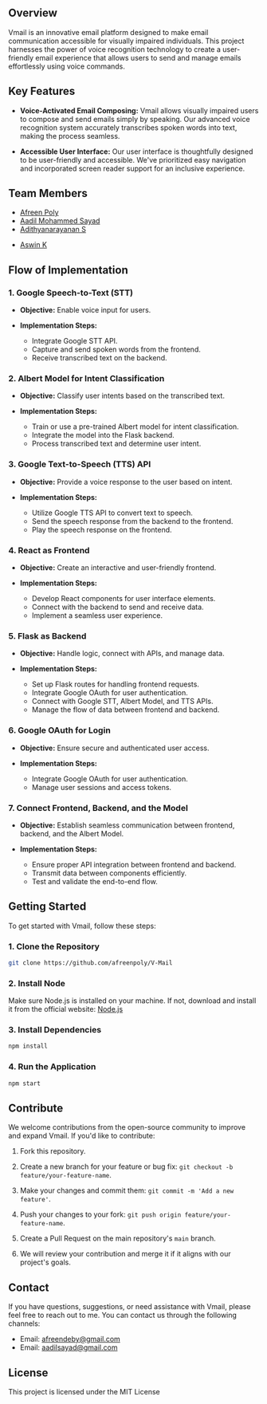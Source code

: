 ## Overview

Vmail is an innovative email platform designed to make email communication accessible for visually impaired individuals. This project harnesses the power of voice recognition technology to create a user-friendly email experience that allows users to send and manage emails effortlessly using voice commands.

## Key Features

- **Voice-Activated Email Composing:** Vmail allows visually impaired users to compose and send emails simply by speaking. Our advanced voice recognition system accurately transcribes spoken words into text, making the process seamless.

- **Accessible User Interface:** Our user interface is thoughtfully designed to be user-friendly and accessible. We've prioritized easy navigation and incorporated screen reader support for an inclusive experience.

## Team Members

- [Afreen Poly](https://github.com/afreenpoly)
- [Aadil Mohammed Sayad](https://github.com/aadilsayad)
- [Adithyanarayanan S](https://github.com/1ce-one)
<!--- [Dhinoo](https://github.com/Dhinuku)-->
- [Aswin K](https://github.com/Asterdev-03)


## Flow of Implementation

### 1. Google Speech-to-Text (STT)

- **Objective:** Enable voice input for users.

- **Implementation Steps:**
  - Integrate Google STT API.
  - Capture and send spoken words from the frontend.
  - Receive transcribed text on the backend.

### 2. Albert Model for Intent Classification

- **Objective:** Classify user intents based on the transcribed text.

- **Implementation Steps:**
  - Train or use a pre-trained Albert model for intent classification.
  - Integrate the model into the Flask backend.
  - Process transcribed text and determine user intent.

### 3. Google Text-to-Speech (TTS) API

- **Objective:** Provide a voice response to the user based on intent.

- **Implementation Steps:**
  - Utilize Google TTS API to convert text to speech.
  - Send the speech response from the backend to the frontend.
  - Play the speech response on the frontend.

### 4. React as Frontend

- **Objective:** Create an interactive and user-friendly frontend.

- **Implementation Steps:**
  - Develop React components for user interface elements.
  - Connect with the backend to send and receive data.
  - Implement a seamless user experience.

### 5. Flask as Backend

- **Objective:** Handle logic, connect with APIs, and manage data.

- **Implementation Steps:**
  - Set up Flask routes for handling frontend requests.
  - Integrate Google OAuth for user authentication.
  - Connect with Google STT, Albert Model, and TTS APIs.
  - Manage the flow of data between frontend and backend.

### 6. Google OAuth for Login

- **Objective:** Ensure secure and authenticated user access.

- **Implementation Steps:**
  - Integrate Google OAuth for user authentication.
  - Manage user sessions and access tokens.

### 7. Connect Frontend, Backend, and the Model

- **Objective:** Establish seamless communication between frontend, backend, and the Albert Model.

- **Implementation Steps:**
  - Ensure proper API integration between frontend and backend.
  - Transmit data between components efficiently.
  - Test and validate the end-to-end flow.

## Getting Started

To get started with Vmail, follow these steps:

### 1. Clone the Repository

```bash
git clone https://github.com/afreenpoly/V-Mail
```
### 2. Install Node
  Make sure Node.js is installed on your machine. If not, download and install it from the official website: [Node.js](https://nodejs.org/en)
### 3. Install Dependencies
```bash
npm install
```
### 4. Run the Application
```bash
npm start
```

## Contribute

We welcome contributions from the open-source community to improve and expand Vmail. If you'd like to contribute:

1. Fork this repository.

2. Create a new branch for your feature or bug fix: `git checkout -b feature/your-feature-name`.

3. Make your changes and commit them: `git commit -m 'Add a new feature'`.

4. Push your changes to your fork: `git push origin feature/your-feature-name`.

5. Create a Pull Request on the main repository's `main` branch.

6. We will review your contribution and merge it if it aligns with our project's goals.

## Contact

If you have questions, suggestions, or need assistance with Vmail, please feel free to reach out to me. You can contact us through the following channels:

- Email: afreendeby@gmail.com
- Email: aadilsayad@gmail.com

## License

This project is licensed under the MIT License 
